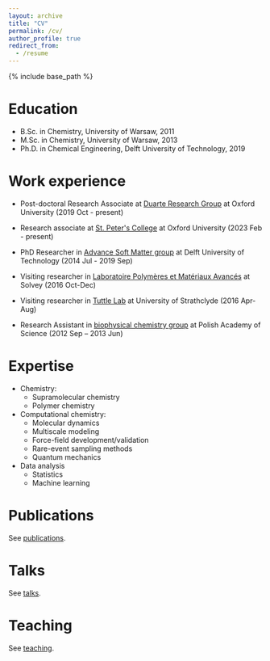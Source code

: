```yaml
---
layout: archive
title: "CV"
permalink: /cv/
author_profile: true
redirect_from:
  - /resume
---
```


{% include base_path %}

Education
======
* B.Sc. in Chemistry, University of Warsaw, 2011
* M.Sc. in Chemistry, University of Warsaw, 2013
* Ph.D. in Chemical Engineering, Delft University of Technology, 2019

Work experience
======
* Post-doctoral Research Associate at [Duarte Research Group](https://www.duartegroupchem.org/) at Oxford University (2019 Oct - present)

* Research associate at [St. Peter's College](https://www.spc.ox.ac.uk/) at Oxford University (2023 Feb - present)

* PhD Researcher in [Advance Soft Matter group](https://www.linkedin.com/company/advanced-soft-matter-tu-delft/) at Delft University of Technology (2014 Jul - 2019 Sep)

* Visiting researcher in [Laboratoire Polymères et Matériaux Avancés](https://www.lpma-research.com/en/index.html) at Solvey (2016 Oct-Dec)

* Visiting researcher in [Tuttle Lab](http://tuttlelab.com/) at University of Strathclyde (2016 Apr-Aug)

* Research Assistant in [biophysical chemistry group](http://groups.ichf.edu.pl/ochab) at Polish Academy of Science (2012 Sep – 2013 Jun)
  
Expertise
======
* Chemistry:
  * Supramolecular chemistry
  * Polymer chemistry
* Computational chemistry:
  * Molecular dynamics
  * Multiscale modeling
  * Force-field development/validation
  * Rare-event sampling methods
  * Quantum mechanics
* Data analysis
  * Statistics
  * Machine learning

Publications
======
See <a href="/publications">publications</a>.
  
Talks
======
See <a href="/talks">talks</a>.
  
Teaching
======
See <a href="/teaching">teaching</a>.
  
